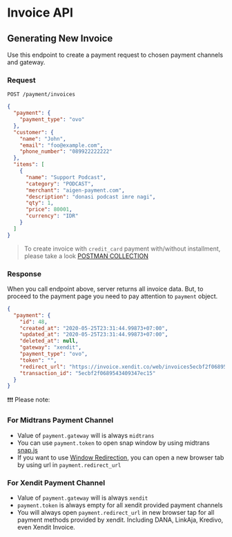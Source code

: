 # Invoice API

## Generating New Invoice

Use this endpoint to create a payment request to chosen payment channels and gateway.

### Request

```http
POST /payment/invoices
```

```json
{
  "payment": {
    "payment_type": "ovo"
  },
  "customer": {
    "name": "John",
    "email": "foo@example.com",
    "phone_number": "089922222222"
  },
  "items": [
    {
      "name": "Support Podcast",
      "category": "PODCAST",
      "merchant": "aigen-payment.com",
      "description": "donasi podcast imre nagi",
      "qty": 1,
      "price": 80001,
      "currency": "IDR"
    }
  ]
}
```

> To create invoice with `credit_card` payment with/without installment, please take a look [POSTMAN COLLECTION](/example/server/go-payment.postman_collection.json)

### Response

When you call endpoint above, server returns all invoice data. But, to proceed to the payment page you need to pay
attention to `payment` object.

```json
{
  "payment": {
    "id": 48,
    "created_at": "2020-05-25T23:31:44.99873+07:00",
    "updated_at": "2020-05-25T23:31:44.99873+07:00",
    "deleted_at": null,
    "gateway": "xendit",
    "payment_type": "ovo",
    "token": "",
    "redirect_url": "https://invoice.xendit.co/web/invoices5ecbf2f0689543409347ec15",
    "transaction_id": "5ecbf2f0689543409347ec15"
  }
}
```

:heavy_exclamation_mark::heavy_exclamation_mark::heavy_exclamation_mark: Please note:

### For Midtrans Payment Channel

- Value of `payment.gateway` will is always `midtrans`
- You can use `payment.token` to open snap window by using midtrans [snap.js](https://snap-docs.midtrans.com/#snap-js)
- If you want to use [Window Redirection](https://snap-docs.midtrans.com/#window-redirection), you can open a new
  browser tab by using url in `payment.redirect_url`

### For Xendit Payment Channel

- Value of `payment.gateway` will is always `xendit`
- `payment.token` is always empty for all xendit provided payment channels
- You will always open `payment.redirect_url` in new browser tap for all payment methods provided by xendit. Including
  DANA, LinkAja, Kredivo, even Xendit Invoice.
